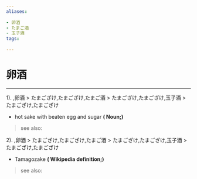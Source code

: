 ```yaml
---
aliases:
    
- 卵酒
- たまご酒
- 玉子酒
tags:
    
---
```


# 卵酒
---
1).
,卵酒 > たまござけ,たまござけ,たまご酒 > たまござけ,たまござけ,玉子酒 > たまござけ,たまござけ

- hot sake with beaten egg and sugar
**( Noun;)**
> see also: 
            
2).
,卵酒 > たまござけ,たまござけ,たまご酒 > たまござけ,たまござけ,玉子酒 > たまござけ,たまござけ

- Tamagozake
**( Wikipedia definition;)**
> see also: 
            
